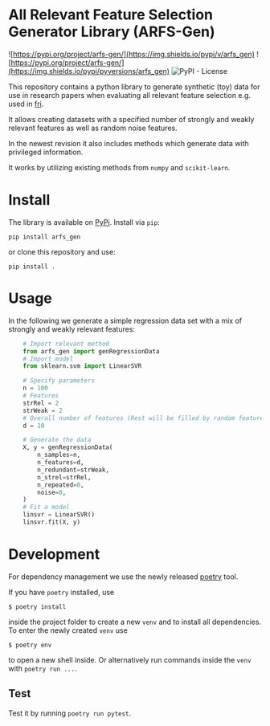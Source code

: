 # All Relevant Feature Selection Generator Library (ARFS-Gen)

![https://pypi.org/project/arfs-gen/](https://img.shields.io/pypi/v/arfs_gen)
![https://pypi.org/project/arfs-gen/](https://img.shields.io/pypi/pyversions/arfs_gen)
![PyPI - License](https://img.shields.io/pypi/l/arfs_gen)

This repository contains a python library to generate synthetic (toy) data for use in research papers when evaluating all relevant feature selection e.g.  used in [fri](https://github.com/lpfann/fri).

It allows creating datasets with a specified number of strongly and weakly relevant features as well as random noise features.

In the newest revision it also includes methods which generate data with privileged information.

It works by utilizing existing methods from `numpy` and `scikit-learn`.
# Install
The library is available on [PyPi](https://pypi.org/project/arfs-gen/).
Install via `pip`:
```shell
pip install arfs_gen
```
or clone this repository and use:
```shell
pip install .
```

# Usage
In the following we generate a simple regression data set with a mix of strongly and weakly relevant features:

```python
    # Import relevant method
    from arfs_gen import genRegressionData
    # Import model
    from sklearn.svm import LinearSVR

    # Specify parameters
    n = 100
    # Features
    strRel = 2
    strWeak = 2
    # Overall number of features (Rest will be filled by random features)
    d = 10

    # Generate the data
    X, y = genRegressionData(
        n_samples=n,
        n_features=d,
        n_redundant=strWeak,
        n_strel=strRel,
        n_repeated=0,
        noise=0,
    )
    # Fit a model
    linsvr = LinearSVR()
    linsvr.fit(X, y)
```

# Development
For dependency management we use the newly released [poetry](https://python-poetry.org/) tool.

If you have `poetry` installed, use
```shell
$ poetry install
```  
inside the project folder to create a new `venv` and to install all dependencies.
To enter the newly created `venv` use 
```shell 
$ poetry env
```
to open a new shell inside.
Or alternatively run commands inside the `venv` with `poetry run ...`.

## Test
Test it by running `poetry run pytest`.
